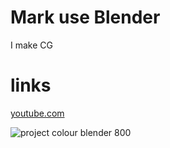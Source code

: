 # Mark use Blender

I make CG

# links

[youtube.com](https://www.youtube.com)


![project colour blender 800](https://user-images.githubusercontent.com/110448926/216519279-f7fb99bd-c4fe-47cc-bc19-64b9c6f2c17e.png)
